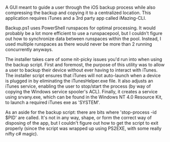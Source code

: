 A GUI meant to guide a user through the iOS backup process while also compressing the backup and copying it to a centralized location.
This application requires iTunes and a 3rd party app called iMazing-CLI. 

Backup.ps1 uses PowerShell runspaces for optimal processing. It would probably be a lot more efficient to use a runspacepool,
but I couldn't figure out how to synchronize data between runspaces within the pool. Instead, I used multiple runspaces
as there would never be more than 2 running concurrently anyways.

The installer takes care of some nit-picky issues you'd run into when using the backup script. First and foremost, the purpose of this
utility was to allow a user to backup their device without ever having to interact with iTunes. The installer script ensures that iTunes
will not auto-launch when a device is plugged in by eliminating the iTunesHelper.exe file. It also adjusts an iTunes service, enabling
the user to stop/start the process (by way of copying the Windows service spooler's ACL). Finally, it creates a service using srvany.exe,
which can be found in the Windows NT 4.0 Resource Kit, to launch a required iTunes exe as 'SYSTEM'. 

As an aside for the backup script: there are bits where 'stop-process -id $PID' are called. It's not in any way, shape, or form the correct way of disposing of the app, but I couldn't figure out how to get the script to exit properly (since the script was wrapped up using PS2EXE, with some really nifty c# magic).

